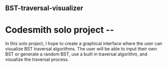 ## BST-traversal-visualizer

# Codesmith solo project --

In this solo project, I hope to create a graphical interface where the user can visualize BST traversal algorithms. The user will be able to input their own BST or generate a random BST, use a built in traversal algorithm, and visualize the traversal process.